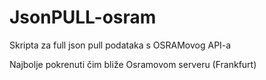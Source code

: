 # JsonPULL-osram
Skripta za full json pull podataka s OSRAMovog API-a 

Najbolje pokrenuti čim bliže Osramovom serveru (Frankfurt)

